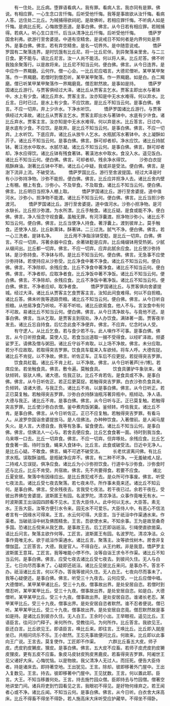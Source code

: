 <!-- { "loadSidebar": true } -->
　　有一住处。比丘病。堕罪语看病人。我有罪。看病人言。我亦同有是罪。佛说。有相应罪。一心生念口言忏悔。后听受他忏悔。我等是事故欲从汝忏悔。看病人答。远住处二比丘。为贼捕得欲祠祀。是故佛听。若相应罪忏悔。不听病人如是忏悔。是病比丘死。心悔故堕恶道。是事白佛。佛言。从今日若有相应罪。若贼捕得。若病人。听心生口言忏。后当从清净比丘忏悔。后听受他忏悔。
　　憍萨罗国舍利弗。欲游行至舍婆提。中道有空精舍。是说戒日不知何者是内界何处是界外。是事白佛。佛言。若有弃空精舍。是名一切界外。是中随意说戒。
　　憍萨罗国有二聚落连界。是时饥饿有比丘尼。将一比丘尼伴。到异聚落亲里舍。与二三日食。更不能与。语比丘尼言。汝一人尚不能活。何以将人来。比丘尼答。佛不听我独余聚落行。以是故将来。比丘尼不知当云何。便白佛。佛言。从今日连界。是中应作一界羯磨。云何作。僧一心会。一比丘尼应唱言。大德尼僧听。某甲某甲聚落。作一界羯磨。若僧时到僧忍听。某甲某甲聚落。作一界羯磨。如是白。白二羯磨。僧已听某甲某甲聚落作一界羯磨竟。僧忍默然故。是事如是持。
　　憍萨罗国诸比丘游行。与贾客俱经过大泽。诸比丘从贾客主乞水。贾客主即出水与著钵中。水上有少食。诸比丘弃水。贾客主言。汝亦知是中无水水难得。何以弃水。比丘言。日时已过。是水上有少食。不应饮故。是比丘不知当云何。是事白佛。佛言。不应一切弃。弃上少许水。下净水听饮。
　　憍萨罗国诸比丘游行。与贾客俱经过大泽故。诸比丘从贾客主乞水。贾客主即出水与著钵中。水底有少许食。诸比丘弃水。贾客主言。汝亦知是中无水水难得。何以弃是水。比丘答言。日过中。是水底有少食。不应饮。是故弃。是比丘不知当云何。是事白佛。佛言。不应一切弃。上水听饮。下底应弃。诸比丘从放牛人乞水。水瓶腻泻水著钵中。水上凝酥如芥子。诸比丘不知当云何。是事白佛。佛言。酥可却者却。净水应饮。诸比丘持腻钵。著汪池水中取水。水腻尽凝。诸比丘不知当云何。是事白佛。佛言。酥可却者却。净水应得饮。诸比丘钵有残食著钵。著潢池水中取水。食没入水。遥见饭白。诸比丘不知当云何。便白佛。佛言。可却者却。残余净水得饮。
　　沙弥白衣捉瓶酥麻油。澍著比丘钵中不断。诸比丘心中疑。我或非是受法。便白佛。佛言。是澍下流非上流。不破受法。
　　憍萨罗国比丘。游行至舍波提国。经过大泽是时有小沙弥持净物。沙弥不能担。便白佛。佛言。比丘应并担净人去。诸比丘舍内壁上有棚。棚上有食。沙弥小。不及举食。不及取食。诸比丘不知当云何。便白佛。佛言。比丘明日当担净人棚上取。
　　憍萨罗国诸比丘。游行至舍婆提。道中值河水。沙弥小。担净物不能渡。诸比丘不知当云何。便白佛。佛言。比丘当担沙弥渡河。
　　憍萨罗国诸比丘。游行至舍婆提。道中值河水。沙弥小担净物。是河水駃长。比丘担沙弥渡。为水所漂。比丘手触食。诸比丘疑。是食或能不净。便白佛。佛言。净人恒念守视食囊。虽触无罪。有河浮囊渡。担净物沙弥小。诸比丘不知当云何。便白佛。佛言。比丘当使净人持食。著浮囊上。渡到彼岸上。莫手触食。还使净人捉。比丘新熏钵。酥著钵。二三过洗。腻气不净。便白佛。佛言。若一心三洗者。是钵名净。
　　比丘用不净脂涂钵受麨。是比丘一切弃。白佛。佛言。不应一切弃。泻著余器中应食。余著钵麨是应弃。比丘绳缀钵用受热粥。少腻从缀间出。比丘都一切弃。佛言。不应一切弃。应弃此腻余应食。比丘使沙弥持钵。是沙弥持食。不净钵与师。是比丘不知当云何。便白佛。佛言。无急事不应使沙弥持钵。若使持应从沙弥受。比丘净食中著不净食。诸比丘不知当云何。便白佛。佛言。不净除却。余残应食。比丘不净食中著净食。诸比丘不知当云何。便白佛。佛言。不净者却。应取净者食。比丘净饭中著不净饭。诸比丘不知当云何。便白佛。佛言。不净除却。余残应食。比丘不净饭中著净饭。诸比丘不知当云何。便白佛。佛言。不净者应却。取净者食。
　　憍萨罗国诸比丘。与贾客俱向舍婆提城。经过大泽。诸比丘从贾客主乞食贾客主言。汝知此间食难得。何以不自担粮。诸比丘答。佛未听我等道路赍粮。诸比丘不知当云何。便白佛。佛言。从今日听自担粮。从他易净食乃听啖。不易不听啖。诸比丘欲易食。他人不与。言汝食中有何不可故。易诸比丘不知当云何。便白佛。佛言。从今日清净故与。与竟他不还。是事白佛。佛言。当从乞取。是贾客主到宿处。净人办饮食。满钵著一面。贾客夜半发去。诸比丘忘自持食。后忆念此食不净便弃。佛言。不应弃。忆念时从人受。
　　有守逻人。从比丘乞食。若与食少若不与。此人嗔作不可事。是事白佛。佛言。从今日听担食藏。莫使人见。若食当出道取一搦不受得食。以经旷泽故。频婆娑罗王。请佛及僧与粥田。诸比丘守谷不肯取。以上场不净故。佛言。未分应取。若分不应故取。若取得突吉罗罪。饮食具车载来入车欲倾。将车人呼。大德佐捉。诸比丘不肯捉。以不净故。佛言。听佐正车。正车后不应更捉。若捉得突吉罗罪。
　　饮食具舡载。诸比丘不肯上舡。以不净故。佛言。从今日听著芦[卄/博]。若席应坐。若坐触食具。佛言。敷令遍。莫触食具。
　　饮食具骡驴牛象驮来。诸驮倾转。驱驮人唤。诸大德。佐我正驮。比丘不肯若佐。是食具或不净。是事白佛。佛言。从今日听佐正。若正后更莫捉。若触得突吉罗罪。白衣沙弥负食具来。负倾转。语诸大德。与我正负。诸比丘不肯。以是事白佛。佛言。从今日听正。若正已莫复触。若触得突吉罗罪。沙弥白衣持酥油瓶泻著异瓶中。瓶倾动。净人语。大德与我正。诸比丘不肯。是事白佛。佛言。从今日听与正。正已莫复触。若触得突吉罗罪。比丘使沙弥白衣僧。釜中煮肉饭粥羹。釜倾转。呼佐我支。诸比丘不肯。是事白佛。佛言。从今日听佐正。正已不应复触。若触得突吉罗罪。有看马人。从波罗奈国诣舍婆提放马。是人信佛法。办种种饮食。入著僧前。是人闻马屋失火。是人言。大德自食。我等有急事。留食便去。诸比丘不知当云何。是事白佛。佛言。信佛法人一心与。若舍去便应食。比丘乞食食著一面。待时到我当食。乌来啄一口去。比丘一切弃食。佛言。不应一切弃。但弃啄处。余残应食。比丘乞食食著一面。待时当食。蝇来入食钵中。比丘言。此食或破受法。日近中无净人。是比丘心疑。不敢食。佛言。蝇不可遮不破受法。
　　长老优波离问佛。有比丘求水瓶。误取酥油瓶。是瓶破净应弃不。佛言。有二种不坏净。一无羞破戒人捉。二持戒人忘误捉。俱净应食。诸比丘为小沙弥担饮食。行道中与沙弥食。沙弥食时还与比丘。比丘不肯受。共宿故。佛言。先不共要得食。若要不应食。
　　诸比丘夏安居。聚落中有因缘应出。是比丘畏犯戒不去。是众所可作事废。佛言。听受七夜法去。诸比丘受七夜去聚落。若七夜未尽。所作事未竟来还。诸比丘不知云何。是事白佛。佛言。受余残夜去。言我受七夜法。若干夜已过。余若干夜在。受彼出界佛在舍婆提。波斯匿王有园。名波罗陀。清凉净洁。众事作竟唯无有水。一时波斯匿王出诣园四顾看不见水。王告大臣侍人。此中何以无水。大臣答。素无水。王告大臣。汝等方便引水令来。园无水不可爱乐。大臣侍人中。有恶心不信法者言有一因缘水可得来。王言。水云何可得。大臣言。当于祇洹中作渠通水来。作渠者。当破祇洹中树及佛图精舍。王言。吾欲使水来。不知余事。王为是故至桑奇多国。恐诸比丘傥来从我乞救。是事故王去。后工匠即诣祇洹。引绳使直欲凿渠。语比丘问言。聚落主欲作何等。工匠言。波斯匿王有园。名波罗陀。清凉净洁。众事作竟唯无水。欲于祇洹作渠通水。诸比丘言。聚落主。汝等欲伐树木。房舍非复僧伽蓝。工匠答言。大德。我是官人。不得自在。从王约敕。非是我意。憍萨罗主波斯匿王意耳。工匠言。我等唯能小停不作。汝等自诣王求令不作渠。诸比丘不知当云何。是事白佛。佛言。应受七夜去诸比丘受七夜去。到彼间久住。无人与白王。七日向尽而事未了。心疑即还祇洹。诸比丘见彼比丘来问。是事办不。答言不办。祇洹诸比丘言。何以不办。答我等彼间久住。无人白王。七夜向尽而事未了。我等心疑便还。是事白佛。佛言。听受三十九夜去。云何应受。一比丘应僧中唱。大德僧听。某甲某甲诸比丘。受三十九夜。僧事故出界。是处安居自恣。若僧时到僧忍听。某甲某甲比丘。受三十九夜。僧事故出界。是处安居自恣。如是白。大德僧听。某甲某甲比丘。受三十九夜。僧事故出界。是处安居自恣。谁诸长老忍。某甲某甲比丘。受三十九夜。僧事出界。是处安居自恣者默然。谁不忍者便说。僧已听。某甲某甲比丘。受三十九夜。僧事故出界。是处安居自恣竟。僧忍默然故是事如是持。是诸比丘到彼亦久住。无人白王。王余时小出。王举眼视。遥见比丘。王语臣言。往问沙门释子。来何所作。受教往问。为何所作。比丘答言。我欲见王。臣还白言。比丘欲见王。即语臣言。唤比丘来。即往言。王唤比丘。比丘即入就座坐已。共相问讯乐不乐。王小默然。王忘先事故便问比丘。何故来。比丘即以此事向王广说。王言去。莫复使作。工匠即不作渠。
　　六群比丘畜五大皮。师子皮。虎皮豹皮獭皮。狸皮。是事白佛。佛言。五大皮不应畜。若师子皮虎皮豹皮獭皮狸皮。更有五皮不应畜。象皮马皮豺皮狗皮黑鹿皮。若畜得突吉罗罪。阿阇世王见父诸好大床。心悔忧恼。以是物故。我父清净人无过人。而抂死。便告大臣侍者。持是诸床去。即持著空地。王出犹见。王言。除却。彼即移著外门屋中。王出入复数见。王言。持去。彼即移著中门屋中。王见犹数。王言。何以置此耶。臣言。大王。不知当移置何处。王言。持去施竹园众僧。臣即持去与竹园僧。僧著空地讲堂门间。诸兵将吏到竹园看见之言。我眼初不得见。是好物何缘弃之。若王闻者心或不净。诸比丘闻。不知当云何。是事白佛。佛言。从今日听。白衣舍大床高床。比丘不得畜不得坐不得卧。若人施高床大床听受应护藏举。不得坐不得卧。
